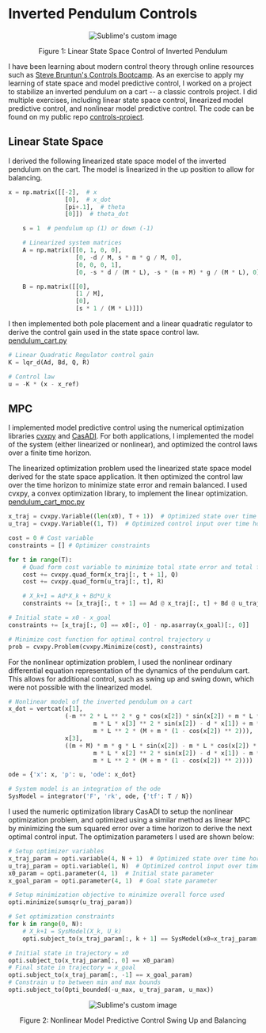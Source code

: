 # Inverted Pendulum Controls
<p align="center">
  <img src="https://github.com/OLeather/controls-project/assets/43189206/f7a413cc-d8e8-4980-9d06-b5f8a8827379)" alt="Sublime's custom image"/>
</p>
<p align="center">Figure 1: Linear State Space Control of Inverted Pendulum</p>

I have been learning about modern control theory through online resources such as [Steve Bruntun's Controls Bootcamp](https://www.youtube.com/watch?v=Pi7l8mMjYVE&list=PLMrJAkhIeNNR20Mz-VpzgfQs5zrYi085m). As an exercise to apply my learning of state space and model predictive control, I worked on a project to stabilize an inverted pendulum on a cart -- a classic controls project. I did multiple exercises, including linear state space control, linearized model predictive control, and nonlinear model predictive control. The code can be found on my public repo <i class="fa fa-github"></i> [controls-project](https://github.com/OLeather/controls-project).

## Linear State Space

I derived the following linearized state space model of the inverted pendulum on the cart. The model is linearized in the up position to allow for balancing. 
```python
x = np.matrix([[-2],  # x
                [0],  # x_dot
                [pi+.1],  # theta
                [0]])  # theta_dot

    s = 1  # pendulum up (1) or down (-1)

    # Linearized system matrices
    A = np.matrix([[0, 1, 0, 0],
                   [0, -d / M, s * m * g / M, 0],
                   [0, 0, 0, 1],
                   [0, -s * d / (M * L), -s * (m + M) * g / (M * L), 0]])

    B = np.matrix([[0],
                   [1 / M],
                   [0],
                   [s * 1 / (M * L)]])
```

I then implemented both pole placement and a linear quadratic regulator to derive the control gain used in the state space control law. <i class="fa fa-github"></i> [pendulum_cart.py](https://github.com/OLeather/controls-project/blob/main/pendulum_cart.py)

```python
# Linear Quadratic Regulator control gain
K = lqr_d(Ad, Bd, Q, R)

# Control law
u = -K * (x - x_ref)
```

## MPC

I implemented model predictive control using the numerical optimization libraries [cvxpy](https://www.cvxpy.org/) and [CasADI](https://web.casadi.org/). For both applications, I implemented the model of the system (either linearized or nonlinear), and optimized the control laws over a finite time horizon. 

The linearized optimization problem used the linearized state space model derived for the state space application. It then optimized the control law over the time horizon to minimize state error and remain balanced. I used cvxpy, a convex optimization library, to implement the linear optimization. <i class="fa fa-github"></i> [pendulum_cart_mpc.py](https://github.com/OLeather/controls-project/blob/main/pendulum_cart_mpc.py)
```python
x_traj = cvxpy.Variable((len(x0), T + 1))  # Optimized state over time horizon
u_traj = cvxpy.Variable((1, T))  # Optimized control input over time horizon

cost = 0 # Cost variable
constraints = [] # Optimizer constraints

for t in range(T):
    # Quad form cost variable to minimize total state error and total force
    cost += cvxpy.quad_form(x_traj[:, t + 1], Q)
    cost += cvxpy.quad_form(u_traj[:, t], R)

    # X_k+1 = Ad*X_k + Bd*U_k
    constraints += [x_traj[:, t + 1] == Ad @ x_traj[:, t] + Bd @ u_traj[:, t]]

# Initial state = x0 - x_goal
constraints += [x_traj[:, 0] == x0[:, 0] - np.asarray(x_goal)[:, 0]]

# Minimize cost function for optimal control trajectory u
prob = cvxpy.Problem(cvxpy.Minimize(cost), constraints)
```

For the nonlinear optimization problem, I used the nonlinear ordinary differential equation representation of the dynamics of the pendulum cart. This allows for additional control, such as swing up and swing down, which were not possible with the linearized model.

```python
# Nonlinear model of the inverted pendulum on a cart
x_dot = vertcat(x[1],
                (-m ** 2 * L ** 2 * g * cos(x[2]) * sin(x[2]) + m * L ** 2 * (
                        m * L * x[3] ** 2 * sin(x[2]) - d * x[1]) + m * L ** 2 * u) / (
                        m * L ** 2 * (M + m * (1 - cos(x[2]) ** 2))),
                x[3],
                ((m + M) * m * g * L * sin(x[2]) - m * L * cos(x[2]) * (
                        m * L * x[2] ** 2 * sin(x[2]) - d * x[1]) - m * L * cos(x[2]) * u) / (
                        m * L ** 2 * (M + m * (1 - cos(x[2]) ** 2))))

ode = {'x': x, 'p': u, 'ode': x_dot}

# System model is an integration of the ode
SysModel = integrator('F', 'rk', ode, {'tf': T / N})
```

I used the numeric optimization library CasADI to setup the nonlinear optimization problem, and optimized using a similar method as linear MPC by minimizing the sum squared error over a time horizon to derive the next optimal control input. The optimization parameters I used are shown below:
```python
# Setup optimizer variables
x_traj_param = opti.variable(4, N + 1)  # Optimized state over time horizon
u_traj_param = opti.variable(1, N)  # Optimized control input over time horizon
x0_param = opti.parameter(4, 1)  # Initial state parameter
x_goal_param = opti.parameter(4, 1)  # Goal state parameter

# Setup minimization objective to minimize overall force used
opti.minimize(sumsqr(u_traj_param))

# Set optimization constraints
for k in range(0, N):
    # X_k+1 = SysModel(X_k, U_k)
    opti.subject_to(x_traj_param[:, k + 1] == SysModel(x0=x_traj_param[:, k], p=u_traj_param[:, k])["xf"])

# Initial state in trajectory = x0
opti.subject_to(x_traj_param[:, 0] == x0_param)
# Final state in trajectory = x_goal
opti.subject_to(x_traj_param[:, -1] == x_goal_param)
# Constrain u to between min and max bounds
opti.subject_to(Opti_bounded(-u_max, u_traj_param, u_max))
```

<p align="center">
  <img src="https://github.com/OLeather/controls-project/assets/43189206/4791d778-c9e3-49f0-bfe7-4c7dfdb08025)" alt="Sublime's custom image"/>
</p>
<p align="center">Figure 2: Nonlinear Model Predictive Control Swing Up and Balancing</p>
